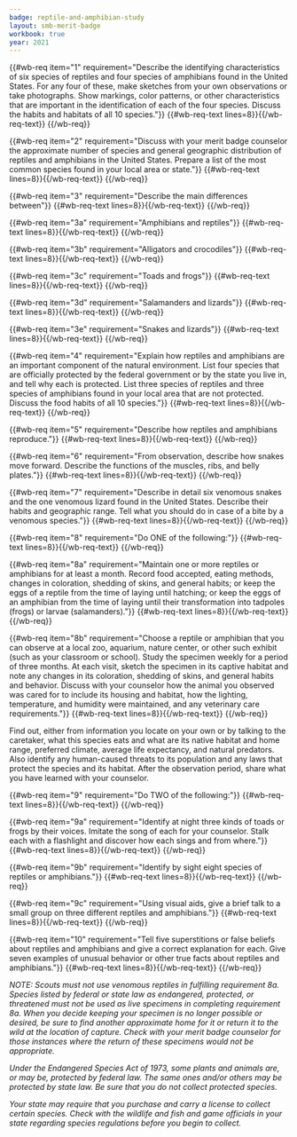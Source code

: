 ```yaml
---
badge: reptile-and-amphibian-study
layout: smb-merit-badge
workbook: true
year: 2021
---
```



{{#wb-req item="1" requirement="Describe the identifying characteristics of six species of reptiles and four species of amphibians found in the United States. For any four of these, make sketches from your own observations or take photographs. Show markings, color patterns, or other characteristics that are important in the identification of each of the four species. Discuss the habits and habitats of all 10 species."}}
{{#wb-req-text lines=8}}{{/wb-req-text}}
{{/wb-req}}

{{#wb-req item="2" requirement="Discuss with your merit badge counselor the approximate number of species and general geographic distribution of reptiles and amphibians in the United States. Prepare a list of the most common species found in your local area or state."}}
{{#wb-req-text lines=8}}{{/wb-req-text}}
{{/wb-req}}

{{#wb-req item="3" requirement="Describe the main differences between"}}
{{#wb-req-text lines=8}}{{/wb-req-text}}
{{/wb-req}}

{{#wb-req item="3a" requirement="Amphibians and reptiles"}}
{{#wb-req-text lines=8}}{{/wb-req-text}}
{{/wb-req}}

{{#wb-req item="3b" requirement="Alligators and crocodiles"}}
{{#wb-req-text lines=8}}{{/wb-req-text}}
{{/wb-req}}

{{#wb-req item="3c" requirement="Toads and frogs"}}
{{#wb-req-text lines=8}}{{/wb-req-text}}
{{/wb-req}}

{{#wb-req item="3d" requirement="Salamanders and lizards"}}
{{#wb-req-text lines=8}}{{/wb-req-text}}
{{/wb-req}}

{{#wb-req item="3e" requirement="Snakes and lizards"}}
{{#wb-req-text lines=8}}{{/wb-req-text}}
{{/wb-req}}

{{#wb-req item="4" requirement="Explain how reptiles and amphibians are an important component of the natural environment. List four species that are officially protected by the federal government or by the state you live in, and tell why each is protected. List three species of reptiles and three species of amphibians found in your local area that are not protected. Discuss the food habits of all 10 species."}}
{{#wb-req-text lines=8}}{{/wb-req-text}}
{{/wb-req}}

{{#wb-req item="5" requirement="Describe how reptiles and amphibians reproduce."}}
{{#wb-req-text lines=8}}{{/wb-req-text}}
{{/wb-req}}

{{#wb-req item="6" requirement="From observation, describe how snakes move forward. Describe the functions of the muscles, ribs, and belly plates."}}
{{#wb-req-text lines=8}}{{/wb-req-text}}
{{/wb-req}}

{{#wb-req item="7" requirement="Describe in detail six venomous snakes and the one venomous lizard found in the United States. Describe their habits and geographic range. Tell what you should do in case of a bite by a venomous species."}}
{{#wb-req-text lines=8}}{{/wb-req-text}}
{{/wb-req}}

{{#wb-req item="8" requirement="Do ONE of the following:"}}
{{#wb-req-text lines=8}}{{/wb-req-text}}
{{/wb-req}}

{{#wb-req item="8a" requirement="Maintain one or more reptiles or amphibians for at least a month. Record food accepted, eating methods, changes in coloration, shedding of skins, and general habits; or keep the eggs of a reptile from the time of laying until hatching; or keep the eggs of an amphibian from the time of laying until their transformation into tadpoles (frogs) or larvae (salamanders)."}}
{{#wb-req-text lines=8}}{{/wb-req-text}}
{{/wb-req}}

{{#wb-req item="8b" requirement="Choose a reptile or amphibian that you can observe at a local zoo, aquarium, nature center, or other such exhibit (such as your classroom or school). Study the specimen weekly for a period of three months. At each visit, sketch the specimen in its captive habitat and note any changes in its coloration, shedding of skins, and general habits and behavior. Discuss with your counselor how the animal you observed was cared for to include its housing and habitat, how the lighting, temperature, and humidity were maintained, and any veterinary care requirements."}}
{{#wb-req-text lines=8}}{{/wb-req-text}}
{{/wb-req}}

Find out, either from information you locate on your own or by talking to the caretaker, what this species eats and what are its native habitat and home range, preferred climate, average life expectancy, and natural predators. Also identify any human-caused threats to its population and any laws that protect the species and its habitat. After the observation period, share what you have learned with your counselor.

{{#wb-req item="9" requirement="Do TWO of the following:"}}
{{#wb-req-text lines=8}}{{/wb-req-text}}
{{/wb-req}}

{{#wb-req item="9a" requirement="Identify at night three kinds of toads or frogs by their voices. Imitate the song of each for your counselor. Stalk each with a flashlight and discover how each sings and from where."}}
{{#wb-req-text lines=8}}{{/wb-req-text}}
{{/wb-req}}

{{#wb-req item="9b" requirement="Identify by sight eight species of reptiles or amphibians."}}
{{#wb-req-text lines=8}}{{/wb-req-text}}
{{/wb-req}}

{{#wb-req item="9c" requirement="Using visual aids, give a brief talk to a small group on three different reptiles and amphibians."}}
{{#wb-req-text lines=8}}{{/wb-req-text}}
{{/wb-req}}

{{#wb-req item="10" requirement="Tell five superstitions or false beliefs about reptiles and amphibians and give a correct explanation for each. Give seven examples of unusual behavior or other true facts about reptiles and amphibians."}}
{{#wb-req-text lines=8}}{{/wb-req-text}}
{{/wb-req}}

*NOTE: Scouts must not use venomous reptiles in fulfilling requirement 8a. Species listed by federal or state law as endangered, protected, or threatened must not be used as live specimens in completing requirement 8a. When you decide keeping your specimen is no longer possible or desired, be sure to find another approximate home for it or return it to the wild at the location of capture. Check with your merit badge counselor for those instances where the return of these specimens would not be appropriate.*

*Under the Endangered Species Act of 1973, some plants and animals are, or may be, protected by federal law. The same ones and/or others may be protected by state law. Be sure that you do not collect protected species.*

*Your state may require that you purchase and carry a license to collect certain species. Check with the wildlife and fish and game officials in your state regarding species regulations before you begin to collect.*
